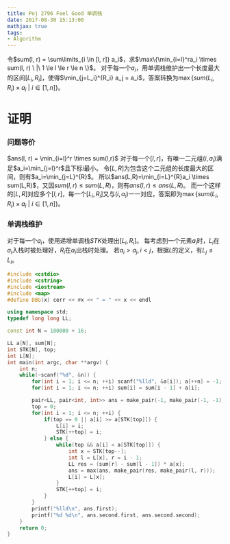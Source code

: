 ```yaml
---
title: Poj 2796 Feel Good 单调栈
date: 2017-08-30 15:13:00
mathjax: true
tags:
- Algorithm
---
```


令$sum(l, r) = \sum\limits_{i \in [l, r]} a_i$，求$\max\{\min_{i=l}^ra_i \times sum(l, r) \  |\ 1 \le l \le r \le n \}$。
对于每一个$a_i$，用单调栈维护出一个长度最大的区间$[L_i, R_i]$，使得$\min_{j=L_i}^{R_i} a_j = a_i$，答案转换为$\max\{sum(L_i, R_i) \times a_i \ | \ i \in [1, n]\}$。

证明
=======
### 问题等价
$ans(l, r) = \min_{i=l}^r \times sum(l,r)$
对于每一个$[l, r]$，有唯一二元组$(i, a_i)$满足$a_i=\min_{j=l}^r$且下标$i$最小。
令$[L,R]$为包含这个二元组的长度最大的区间，则有$a_i=\min_{j=L}^{R}$。
所以$ans(L,R)=\min_{i=L}^{R}a_i \times sum(L,R)$，又因$sum(l,r) \le sum(L,R)$，则有$ans(l,r) \le ans(L,R)$。
而一个这样的$[L,R]$对应多个$[l,r]$，每一个$[L_i,R_i]$又与$(i, a_i)$一一对应，答案即为$\max\{sum(L_i, R_i) \times a_i \ | \ i \in [1, n]\}$。

### 单调栈维护
对于每一个$a_i$，使用递增单调栈$STK$处理出$[L_i,R_i]$。
每考虑到一个元素$a_i$时，$L_i$在$a_i$入栈时被处理好，$R_i$在$a_i$出栈时处理。
若$a_i > a_j, i < j$，根据$L$的定义，有$L_j \le L_i$。
```cpp
#include <cstdio>
#include <cstring>
#include <iostream>
#include <map>
#define DBG(x) cerr << #x << " = " << x << endl

using namespace std;
typedef long long LL;

const int N = 100000 + 16;

LL a[N], sum[N];
int STK[N], top;
int L[N];
int main(int argc, char **argv) {
    int n;
    while(~scanf("%d", &n)) {
        for(int i = 1; i <= n; ++i) scanf("%lld", &a[i]); a[++n] = -1;
        for(int i = 1; i <= n; ++i) sum[i] = sum[i - 1] + a[i];

        pair<LL, pair<int, int>> ans = make_pair(-1, make_pair(-1, -1));
        top = 0;
        for(int i = 1; i <= n; ++i) {
            if(top == 0 || a[i] >= a[STK[top]]) {
                L[i] = i;
                STK[++top] = i;
            } else {
                while(top && a[i] < a[STK[top]]) {
                    int x = STK[top--];
                    int l = L[x], r = i - 1;
                    LL res = (sum[r] - sum[l - 1]) * a[x];
                    ans = max(ans, make_pair(res, make_pair(l, r)));
                    L[i] = L[x];
                }
                STK[++top] = i;
            }
        }
        printf("%lld\n", ans.first);
        printf("%d %d\n", ans.second.first, ans.second.second);
    }
    return 0;
}
```